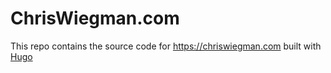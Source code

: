 # ChrisWiegman.com

This repo contains the source code for https://chriswiegman.com built with [Hugo](https://gohugo.io)